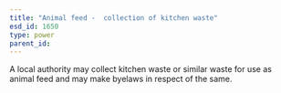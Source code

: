 ```yaml
---
title: "Animal feed -  collection of kitchen waste"
esd_id: 1650
type: power
parent_id:  
---
```


A local authority may collect kitchen waste or similar waste for use as animal feed and may make byelaws in respect of the same.

